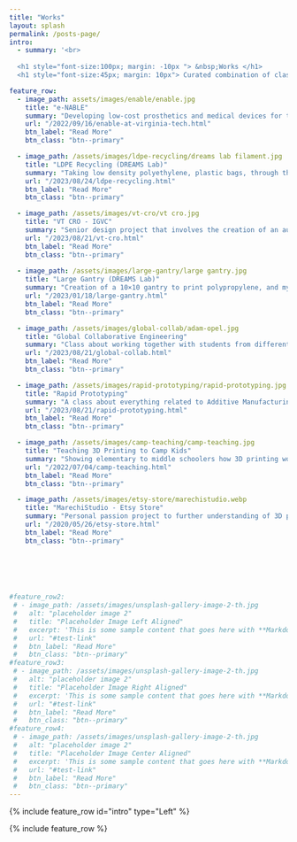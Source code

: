 ```yaml
---
title: "Works"
layout: splash
permalink: /posts-page/
intro: 
  - summary: '<br> 
  
  <h1 style="font-size:100px; margin: -10px "> &nbsp;Works </h1>
  <h1 style="font-size:45px; margin: 10px"> Curated combination of classes, clubs, and commitments </h1><!-- excerpt-end -->'

feature_row:
  - image_path: assets/images/enable/enable.jpg
    title: "e-NABLE"
    summary: "Developing low-cost prosthetics and medical devices for the local community using 3D printing. "
    url: "/2022/09/16/enable-at-virginia-tech.html"
    btn_label: "Read More"
    btn_class: "btn--primary"

  - image_path: /assets/images/ldpe-recycling/dreams lab filament.jpg
    title: "LDPE Recycling (DREAMS Lab)"
    summary: "Taking low density polyethylene, plastic bags, through the process of filament fabrication while performing strength tests and finding potential applications.<!-- excerpt-end -->"
    url: "/2023/08/24/ldpe-recycling.html"
    btn_label: "Read More"
    btn_class: "btn--primary"

  - image_path: /assets/images/vt-cro/vt cro.jpg
    title: "VT CRO - IGVC"
    summary: "Senior design project that involves the creation of an autonomous line following robot.<!-- excerpt-end -->"
    url: "/2023/08/21/vt-cro.html"
    btn_label: "Read More"
    btn_class: "btn--primary"
    
  - image_path: /assets/images/large-gantry/large gantry.jpg
    title: "Large Gantry (DREAMS Lab)"
    summary: "Creation of a 10×10 gantry to print polypropylene, and my introduction to the DREAMS Lab<!-- excerpt-end -->"
    url: "/2023/01/18/large-gantry.html"
    btn_label: "Read More"
    btn_class: "btn--primary"

  - image_path: /assets/images/global-collab/adam-opel.jpg
    title: "Global Collaborative Engineering"
    summary: "Class about working together with students from different countries on the common goal of improving the Chevrolet EN-V 2.0.<!-- excerpt-end -->"
    url: "/2023/08/21/global-collab.html"
    btn_label: "Read More"
    btn_class: "btn--primary"

  - image_path: /assets/images/rapid-prototyping/rapid-prototyping.jpg
    title: "Rapid Prototyping"
    summary: "A class about everything related to Additive Manufacturing including: processes, material science, CAD models, and impact on society.<!-- excerpt-end -->"
    url: "/2023/08/21/rapid-prototyping.html"
    btn_label: "Read More"
    btn_class: "btn--primary"

  - image_path: /assets/images/camp-teaching/camp-teaching.jpg
    title: "Teaching 3D Printing to Camp Kids"
    summary: "Showing elementary to middle schoolers how 3D printing works and letting them design their own piece.<!-- excerpt-end -->"
    url: "/2022/07/04/camp-teaching.html"
    btn_label: "Read More"
    btn_class: "btn--primary"

  - image_path: /assets/images/etsy-store/marechistudio.webp
    title: "MarechiStudio - Etsy Store"
    summary: "Personal passion project to further understanding of 3D printing and assemblies.<!-- excerpt-end -->"
    url: "/2020/05/26/etsy-store.html"
    btn_label: "Read More"
    btn_class: "btn--primary"


    

    
    
#feature_row2:
 # - image_path: /assets/images/unsplash-gallery-image-2-th.jpg
 #   alt: "placeholder image 2"
 #   title: "Placeholder Image Left Aligned"
 #   excerpt: 'This is some sample content that goes here with **Markdown** formatting. Left aligned with `type="left"`'
 #   url: "#test-link"
 #   btn_label: "Read More"
 #   btn_class: "btn--primary"
#feature_row3:
 # - image_path: /assets/images/unsplash-gallery-image-2-th.jpg
 #   alt: "placeholder image 2"
 #   title: "Placeholder Image Right Aligned"
 #   excerpt: 'This is some sample content that goes here with **Markdown** formatting. Right aligned with `type="right"`'
 #   url: "#test-link"
 #   btn_label: "Read More"
 #   btn_class: "btn--primary"
#feature_row4:
 # - image_path: /assets/images/unsplash-gallery-image-2-th.jpg
 #   alt: "placeholder image 2"
 #   title: "Placeholder Image Center Aligned"
 #   excerpt: 'This is some sample content that goes here with **Markdown** formatting. Centered with `type="center"`'
 #   url: "#test-link"
 #   btn_label: "Read More"
 #   btn_class: "btn--primary"
---
```


{% include feature_row id="intro" type="Left" %}

{% include feature_row %}






